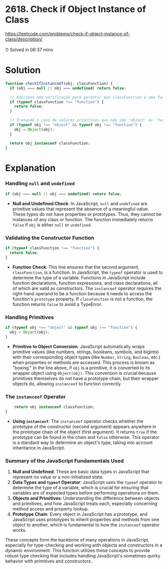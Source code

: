 # 2618. Check if Object Instance of Class

https://leetcode.com/problems/check-if-object-instance-of-class/description/
</br></br>
⏰ Solved in 06:37 mins

# Solution

```js
function checkIfInstanceOf(obj, classFunction) {
  if (obj === null || obj === undefined) return false;

  // Adiciona uma verificação para garantir que classFunction é uma função
  if (typeof classFunction !== "function") {
    return false;
  }

  // Tratando o caso de valores primitivos que não são 'object' ou 'function'
  if (typeof obj !== "object" && typeof obj !== "function") {
    obj = Object(obj);
  }

  return obj instanceof classFunction;
}
```

# Explanation

### Handling `null` and `undefined`

```javascript
if (obj === null || obj === undefined) return false;
```

- **Null and Undefined Check**: In JavaScript, `null` and `undefined` are primitive values that represent the absence of a meaningful value. These types do not have properties or prototypes. Thus, they cannot be instances of any class or function. The function immediately returns `false` if `obj` is either `null` or `undefined`.

### Validating the Constructor Function

```javascript
if (typeof classFunction !== "function") {
  return false;
}
```

- **Function Check**: This line ensures that the second argument, `classFunction`, is a function. In JavaScript, the `typeof` operator is used to determine the type of a variable. Functions in JavaScript include function declarations, function expressions, and class declarations, all of which are valid as constructors. The `instanceof` operator requires the right-hand operand to be a function because it needs to access the function's `prototype` property. If `classFunction` is not a function, the function returns `false` to avoid a TypeError.

### Handling Primitives

```javascript
if (typeof obj !== "object" && typeof obj !== "function") {
  obj = Object(obj);
}
```

- **Primitive to Object Conversion**: JavaScript automatically wraps primitive values (like numbers, strings, booleans, symbols, and bigints) with their corresponding object types (like `Number`, `String`, `Boolean`, etc.) when properties or methods are accessed. This process is known as "boxing." In the line above, if `obj` is a primitive, it is converted to its wrapper object using `Object(obj)`. This conversion is crucial because primitives themselves do not have a prototype chain, but their wrapper objects do, allowing `instanceof` to function correctly.

### The `instanceof` Operator

```javascript
    return obj instanceof classFunction;
}
```

- **Using `instanceof`**: The `instanceof` operator checks whether the prototype of the constructor (second argument) appears anywhere in the prototype chain of the object (first argument). It returns `true` if the prototype can be found in the chain and `false` otherwise. This operator is a standard way to determine an object's type, taking into account inheritance in JavaScript.

### Summary of the JavaScript Fundamentals Used

1. **Null and Undefined**: These are basic data types in JavaScript that represent no value or a non-initialized state.
2. **Data Types and `typeof` Operator**: JavaScript uses the `typeof` operator to determine the type of a variable, which is crucial for ensuring that variables are of expected types before performing operations on them.
3. **Objects and Primitives**: Understanding the difference between objects and primitives, and how JavaScript treats each, especially concerning method access and property lookup.
4. **Prototype Chain**: Every object in JavaScript has a prototype, and JavaScript uses prototypes to inherit properties and methods from one object to another, which is fundamental to how the `instanceof` operator works.

These concepts form the backbone of many operations in JavaScript, especially for type-checking and working with objects and constructors in a dynamic environment. This function utilizes these concepts to provide robust type checking that includes handling JavaScript's sometimes quirky behavior with primitives and constructors.
